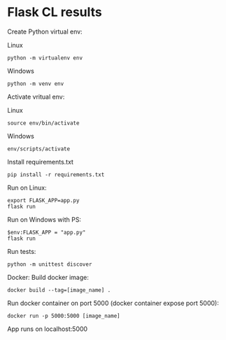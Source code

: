 # Flask CL results

Create Python virtual env:

Linux
```
python -m virtualenv env
```
Windows
```
python -m venv env
```

Activate vritual env:

Linux

```
source env/bin/activate
```
Windows

```
env/scripts/activate
```

Install requirements.txt
```
pip install -r requirements.txt
```

Run on Linux:
```
export FLASK_APP=app.py
flask run
```
Run on Windows with PS:
```
$env:FLASK_APP = "app.py"
flask run
```

Run tests:
```
python -m unittest discover
```

Docker:
Build docker image:
```
docker build --tag=[image_name] .
```
Run docker container on port 5000 (docker container expose port 5000):
```
docker run -p 5000:5000 [image_name]
```

App runs on localhost:5000

